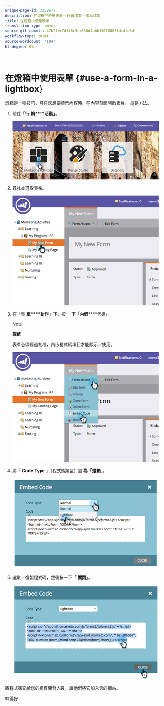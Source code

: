 ```yaml
---
unique-page-id: 2359677
description: 在燈箱中使用表單——行銷檔案——產品檔案
title: 在燈箱中使用表單
translation-type: tm+mt
source-git-commit: 47b2fee7d146c3dc558d4bbb10070683f4cdfd3d
workflow-type: tm+mt
source-wordcount: '104'
ht-degree: 0%

---
```



# 在燈箱中使用表單 {#use-a-form-in-a-lightbox}

燈箱是一種技巧，可在您想要顯示內容時，在內容前面開啟表格。 這是方法。

1. 前往「行 **銷****活動」**。

   ![](assets/login-marketing-activities-8.png)

1. 尋找並選取表格。

   ![](assets/image2014-9-15-14-3a32-3a15.png)

1. 在「表 **單****動作」下**，按一 **下「內嵌******&#x200B;代碼」。

   >[!NOTE]
   >
   >**提醒**
   >
   >
   >表單必須經過核准，內嵌程式碼項目才能顯示／使用。

   ![](assets/image2014-9-15-14-3a32-3a24.png)

1. 將「 **Code** **Type** 」（程式碼類型）設 **為「燈箱**」。

   ![](assets/image2014-9-15-14-3a32-3a31.png)

1. 選取／復製程式碼，然後按一下「 **關閉**」。

   ![](assets/image2014-9-15-14-3a32-3a39.png)

將程式碼交給您的網頁開發人員，讓他們將它加入您的網站。

幹得好！
